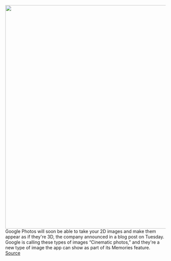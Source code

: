 <img src='https://cdn.vox-cdn.com/thumbor/LYcxtXUPrV6M1nnpKO05MNCXCBc=/0x0:2040x1360/1200x800/filters:focal(857x517:1183x843)/cdn.vox-cdn.com/uploads/chorus_image/image/68516613/acastro_180427_1777_0003.0.jpg' width='700px' /><br/>
Google Photos will soon be able to take your 2D images and make them appear as if they're 3D, the company announced in a blog post on Tuesday. Google is calling these types of images “Cinematic photos,” and they're a new type of image the app can show as part of its Memories feature.
<a href='https://www.theverge.com/2020/12/15/22176313/google-photos-2d-3d-photos-cinematic-memories-activities-things'> Source <a/>